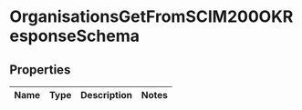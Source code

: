 
# OrganisationsGetFromSCIM200OKResponseSchema

## Properties
Name | Type | Description | Notes
------------ | ------------- | ------------- | -------------



